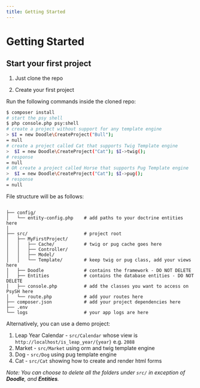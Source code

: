 ```yaml
---
title: Getting Started 
---
```


# Getting Started

<div class="documentation__toc"></div>

## Start your first project

1. Just clone the repo

2. Create your first project 

Run the following commands inside the cloned repo:

```bash
$ composer install
# start the psy shell
$ php console.php psy:shell
# create a project without support for any template engine
> $I = new Doodle\CreateProject("Bull");
= null
# create a project called Cat that supports Twig Template engine
>  $I = new Doodle\CreateProject("Cat"); $I->twig();
# response
= null
# OR create a project called Horse that supports Pug Template engine 
>  $I = new Doodle\CreateProject("Cat"); $I->pug();
# response
= null
```

File structure will be as follows:

```

├── config/          
│   └── entity-config.php    # add paths to your doctrine entities here
│
├── src/                     # project root
│   ├── MyFirstProject/     
│   │   ├── Cache/           # twig or pug cache goes here
│   │   ├── Controller/      
│   │   ├── Model/          
│   │   └── Template/        # keep twig or pug class, add your views here
│   ├── Doodle               # contains the framework - DO NOT DELETE
│   ├── Entities             # contains the database entities - DO NOT DELETE
│   ├── console.php          # add the classes you want to access on PsySH here
│   └── route.php            # add your routes here
├── composer.json            # add your project dependencies here
├── .env
└── logs                     # your app logs are here
```

Alternatively, you can use a demo project: 

1. Leap Year Calendar - `src/Calendar` whose view is `http://localhost/is_leap_year/{year}` e.g. `2088`
2. Market - `src/Market` using orm and twig template engine 
3. Dog - `src/Dog` using pug template engine
4. Cat - `src/Cat` showing how to create and render html forms

_Note: You can choose to delete all the folders under `src/` in exception of **Doodle**, and **Entities**._
